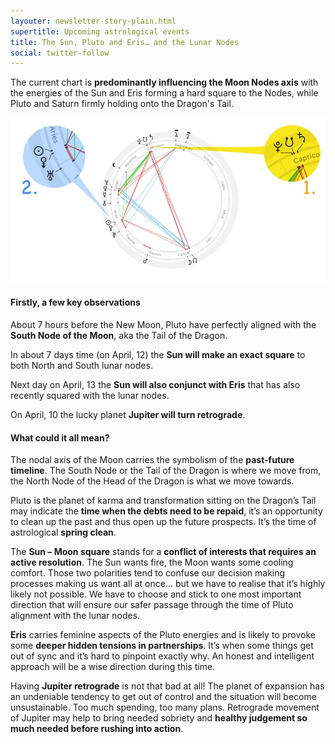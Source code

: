```yaml
---
layouter: newsletter-story-plain.html
supertitle: Upcoming astrological events
title: The Sun, Pluto and Eris… and the Lunar Nodes
social: twitter-follow
---
```


The current chart is **predominantly influencing the Moon Nodes axis** with the energies of the Sun and Eris forming a hard square to the Nodes, while Pluto and Saturn firmly holding onto the Dragon's Tail.

<img loading="lazy" class="inline border" src="/images/newsletters/tn-chart-2019-04-12.jpg" alt="Astrological chart with the Sun square Moon Nodes and Saturn-Pluto conjunct the South Node">

#### Firstly, a few key observations

About 7 hours before the New Moon, Pluto have perfectly aligned with the **South Node of the Moon**, aka the Tail of the Dragon.

In about 7 days time (on April, 12) the **Sun will make an exact square** to both North and South lunar nodes.

Next day on April, 13 the **Sun will also conjunct with Eris** that has also recently squared with the lunar nodes.

On April, 10 the lucky planet **Jupiter will turn retrograde**.
 
#### What could it all mean?

The nodal axis of the Moon carries the symbolism of the **past-future timeline**. The South Node or the Tail of the Dragon is where we move from, the North Node of the Head of the Dragon is what we move towards.

Pluto is the planet of karma and transformation sitting on the Dragon’s Tail may indicate the **time when the debts need to be repaid**, it’s an opportunity to clean up the past and thus open up the future prospects. It’s the time of astrological **spring clean**.

The **Sun – Moon square** stands for a **conflict of interests that requires an active resolution**. The Sun wants fire, the Moon wants some cooling comfort. Those two polarities tend to confuse our decision making processes making us want all at once… but we have to realise that it’s highly likely not possible. We have to choose and stick to one most important direction that will ensure our safer passage through the time of Pluto alignment with the lunar nodes.

**Eris** carries feminine aspects of the Pluto energies and is likely to provoke some **deeper hidden tensions in partnerships**. It’s when some things get out of sync and it’s hard to pinpoint exactly why. An honest and intelligent approach will be a wise direction during this time.

Having **Jupiter retrograde** is not that bad at all! The planet of expansion has an undeniable tendency to get out of control and the situation will become unsustainable. Too much spending, too many plans. Retrograde movement of Jupiter may help to bring needed sobriety and **healthy judgement so much needed before rushing into action**.
